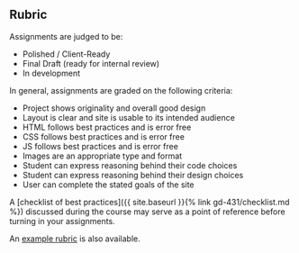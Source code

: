 Rubric
------

Assignments are judged to be:

- Polished / Client-Ready
- Final Draft (ready for internal review)
- In development

In general, assignments are graded on the following criteria:

- Project shows originality and overall good design
- Layout is clear and site is usable to its intended audience
- HTML follows best practices and is error free
- CSS follows best practices and is error free
- JS follows best practices and is error free
- Images are an appropriate type and format
- Student can express reasoning behind their code choices
- Student can express reasoning behind their design choices
- User can complete the stated goals of the site

A [checklist of best practices]({{ site.baseurl }}{% link gd-431/checklist.md %}) discussed during the course may serve as a point of reference before turning in your assignments.

An [example rubric](https://docs.google.com/spreadsheets/d/1GtCEtje9Erxfs3quKEUiOVBVL0BPXFDLumgOeGAPt8Y/edit?usp=sharing) is also available.
